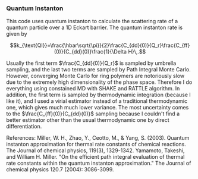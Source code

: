 ### Quantum Instanton

This code uses quantum instanton to calculate the scattering rate of a quantum particle over a 1D Eckart barrier. The quantum instanton rate is given by

$$k_{\text{QI}}=\frac{\hbar\sqrt{\pi}}{2}\frac{C_{dd}(0)}{Q_r}\frac{C_{ff}(0)}{C_{dd}(0)}\frac{1}{\Delta H}\,.$$

Usually the first term $\frac{C_{dd}(0)}{Q_r}$ is sampled by umbrella sampling, and the last two terms are sampled by Path Integral Monte Carlo. However, converging Monte Carlo for ring polymers are notoriously slow due to the extremely high dimensionality of the phase space. Therefore I do everything using constained MD with SHAKE and RATTLE algorithm. In addition, the first term is sampled by thermodynamic integration (because I like it), and I used a virial estimator instead of a traditional thermodynamic one, which gives much much lower variance. The most uncertainty comes to the $\frac{C_{ff}(0)}{C_{dd}(0)}$ sampling because I couldn't find a better estimator other than the usual thermodynamic one by direct differentiation.

References:
Miller, W. H., Zhao, Y., Ceotto, M., & Yang, S. (2003). Quantum instanton approximation for thermal rate constants of chemical reactions. The Journal of chemical physics, 119(3), 1329-1342.
Yamamoto, Takeshi, and William H. Miller. "On the efficient path integral evaluation of thermal rate constants within the quantum instanton approximation." The Journal of chemical physics 120.7 (2004): 3086-3099.
